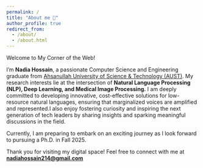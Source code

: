 ```yaml
---
permalink: /
title: "About me 🚀"
author_profile: true
redirect_from: 
  - /about/
  - /about.html
---
```


Welcome to My Corner of the Web!

I’m **Nadia Hossain**, a passionate Computer Science and Engineering graduate from [Ahsanullah University of Science & Technology (AUST)](http://aust.edu/). My research interests lie at the intersection of **Natural Language Processing (NLP), Deep Learning, and Medical Image Processing.**
I am deeply committed to developing innovative, cost-effective solutions for low-resource natural languages, ensuring that marginalized voices are amplified and represented.I also enjoy fostering curiosity and inspiring the next generation of tech leaders by sharing insights and sparking meaningful discussions in the field.

Currently, I am preparing to embark on an exciting journey as I look forward to pursuing a Ph.D. in Fall 2025.


Thank you for visiting my digital space! Feel free to connect with me at **nadiahossain214@gmail.com**
